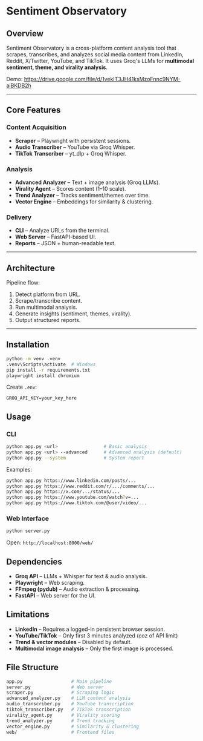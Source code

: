 # Sentiment Observatory

## Overview

Sentiment Observatory is a cross-platform content analysis tool that scrapes, transcribes, and analyzes social media content from LinkedIn, Reddit, X/Twitter, YouTube, and TikTok. It uses Groq's LLMs for **multimodal sentiment, theme, and virality analysis**.

Demo: https://drive.google.com/file/d/1vekIT3JH41ksMzoFnnc9NYM-aiBKDB2h

---

## Core Features

### Content Acquisition
- **Scraper** – Playwright with persistent sessions.
- **Audio Transcriber** – YouTube via Groq Whisper.
- **TikTok Transcriber** – yt_dlp + Groq Whisper.

### Analysis
- **Advanced Analyzer** – Text + image analysis (Groq LLMs).
- **Virality Agent** – Scores content (1–10 scale).
- **Trend Analyzer** – Tracks sentiment/themes over time.
- **Vector Engine** – Embeddings for similarity & clustering.

### Delivery
- **CLI** – Analyze URLs from the terminal.
- **Web Server** – FastAPI-based UI.
- **Reports** – JSON + human-readable text.

---

## Architecture

Pipeline flow:
1. Detect platform from URL.
2. Scrape/transcribe content.
3. Run multimodal analysis.
4. Generate insights (sentiment, themes, virality).
5. Output structured reports.

---

## Installation

```bash
python -m venv .venv
.venv\Scripts\activate  # Windows
pip install -r requirements.txt
playwright install chromium
```

Create `.env`:

```env
GROQ_API_KEY=your_key_here
```

## Usage

### CLI

```bash
python app.py <url>                 # Basic analysis
python app.py <url> --advanced      # Advanced analysis (default)
python app.py --system              # System report
```

Examples:

```bash
python app.py https://www.linkedin.com/posts/...
python app.py https://www.reddit.com/r/.../comments/...
python app.py https://x.com/.../status/...
python app.py https://www.youtube.com/watch?v=...
python app.py https://www.tiktok.com/@user/video/...
```

### Web Interface

```bash
python server.py
```
Open: `http://localhost:8000/web/`

## Dependencies

* **Groq API** – LLMs + Whisper for text & audio analysis.
* **Playwright** – Web scraping.
* **FFmpeg (pydub)** – Audio extraction & processing.
* **FastAPI** – Web server for the UI.

## Limitations

* **LinkedIn** – Requires a logged-in persistent browser session.
* **YouTube/TikTok** – Only first 3 minutes analyzed (coz of API limit)
* **Trend & vector modules** – Disabled by default.
* **Multimodal image analysis** – Only the first image is processed.

## File Structure

```bash
app.py                  # Main pipeline
server.py               # Web server
scraper.py              # Scraping logic
advanced_analyzer.py    # LLM content analysis
audio_transcriber.py    # YouTube transcription
tiktok_transcriber.py   # TikTok transcription
virality_agent.py       # Virality scoring
trend_analyzer.py       # Trend tracking
vector_engine.py        # Similarity & clustering
web/                    # Frontend files
```